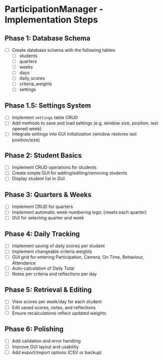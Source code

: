# ParticipationManager - Implementation Steps

## Phase 1: Database Schema
- [ ] Create database schema with the following tables:
  - [ ] students
  - [ ] quarters
  - [ ] weeks
  - [ ] days
  - [ ] daily_scores
  - [ ] criteria_weights
  - [ ] settings

## Phase 1.5: Settings System
- [ ] Implement `settings` table CRUD
- [ ] Add methods to save and load settings (e.g. window size, position, last opened week)
- [ ] Integrate settings into GUI initialization (window restores last position/size)

## Phase 2: Student Basics
- [ ] Implement CRUD operations for students
- [ ] Create simple GUI for adding/editing/removing students
- [ ] Display student list in GUI

## Phase 3: Quarters & Weeks
- [ ] Implement CRUD for quarters
- [ ] Implement automatic week numbering logic (resets each quarter)
- [ ] GUI for selecting quarter and week

## Phase 4: Daily Tracking
- [ ] Implement saving of daily scores per student
- [ ] Implement changeable criteria weights
- [ ] GUI grid for entering Participation, Camera, On Time, Behaviour, Attendance
- [ ] Auto-calculation of Daily Total
- [ ] Notes per criteria and reflections per day

## Phase 5: Retrieval & Editing
- [ ] View scores per week/day for each student
- [ ] Edit saved scores, notes, and reflections
- [ ] Ensure recalculations reflect updated weights

## Phase 6: Polishing
- [ ] Add validation and error handling
- [ ] Improve GUI layout and usability
- [ ] Add export/import options (CSV or backup)
